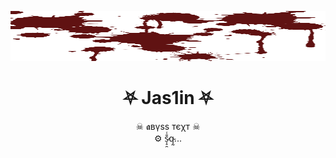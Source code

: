 <p align="center">
  <img src="https://github.com/cattle4808/cattle4808/blob/main/pngegg.png" width="100%" height="80"/>
</p>

<h1 align="center">⛧ Jas1in ⛧</h1>

<p align="center">
  ☠ 𝖆вүѕѕ тєχт ☠ <br/>
  ⚙ s̷͎̠̯̐͑q̴̰...  
</p>
